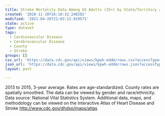 ```yaml
---
title: Stroke Mortality Data Among US Adults (35+) by State/Territory and County
created: '2020-11-10T16:18:32.240202'
modified: '2021-04-26T21:03:12.919571'
state: active
type: dataset
tags:
  - Cardiovascular Disease
  - Cerebrovascular Disease
  - County
  - Stroke
groups: []
csv_url: 'https://data.cdc.gov/api/views/kpwh-eddm/rows.csv?accessType=DOWNLOAD'
json_url: 'https://data.cdc.gov/api/views/kpwh-eddm/rows.json?accessType=DOWNLOAD'
layout: post

---
```

2013 to 2015, 3-year average. Rates are age-standardized. County rates are spatially smoothed. The data can be viewed by gender and race/ethnicity. Data source: National Vital Statistics System. Additional data, maps, and methodology can be viewed on the Interactive Atlas of Heart Disease and Stroke http://www.cdc.gov/dhdsp/maps/atlas
